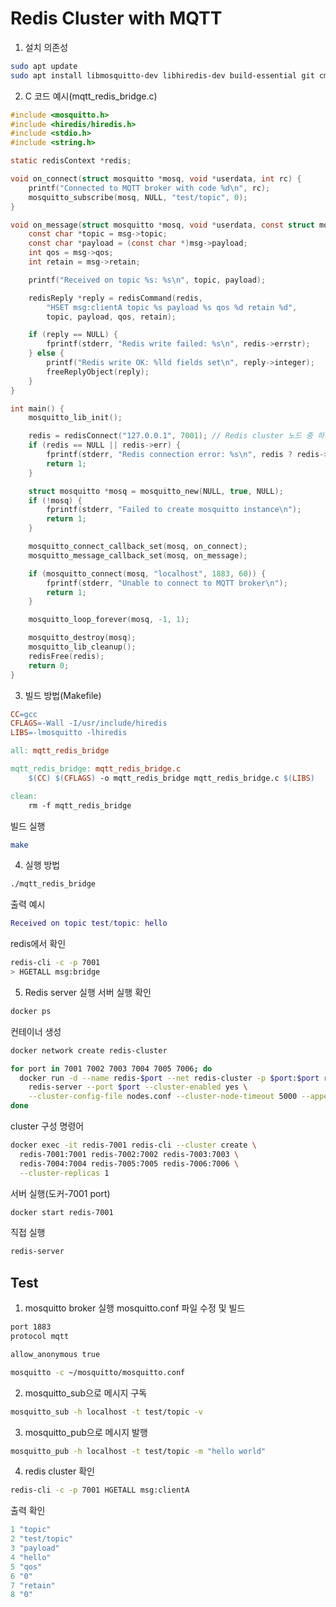 # Redis Cluster with MQTT

1. 설치 의존성
```bash
sudo apt update
sudo apt install libmosquitto-dev libhiredis-dev build-essential git cmake
```

2. C 코드 예시(mqtt_redis_bridge.c)
```c
#include <mosquitto.h>
#include <hiredis/hiredis.h>
#include <stdio.h>
#include <string.h>

static redisContext *redis;

void on_connect(struct mosquitto *mosq, void *userdata, int rc) {
    printf("Connected to MQTT broker with code %d\n", rc);
    mosquitto_subscribe(mosq, NULL, "test/topic", 0);
}

void on_message(struct mosquitto *mosq, void *userdata, const struct mosquitto_message *msg) {
    const char *topic = msg->topic;
    const char *payload = (const char *)msg->payload;
    int qos = msg->qos;
    int retain = msg->retain;

    printf("Received on topic %s: %s\n", topic, payload);

    redisReply *reply = redisCommand(redis,
        "HSET msg:clientA topic %s payload %s qos %d retain %d",
        topic, payload, qos, retain);

    if (reply == NULL) {
        fprintf(stderr, "Redis write failed: %s\n", redis->errstr);
    } else {
        printf("Redis write OK: %lld fields set\n", reply->integer);
        freeReplyObject(reply);
    }
}

int main() {
    mosquitto_lib_init();

    redis = redisConnect("127.0.0.1", 7001); // Redis cluster 노드 중 하나
    if (redis == NULL || redis->err) {
        fprintf(stderr, "Redis connection error: %s\n", redis ? redis->errstr : "NULL");
        return 1;
    }

    struct mosquitto *mosq = mosquitto_new(NULL, true, NULL);
    if (!mosq) {
        fprintf(stderr, "Failed to create mosquitto instance\n");
        return 1;
    }

    mosquitto_connect_callback_set(mosq, on_connect);
    mosquitto_message_callback_set(mosq, on_message);

    if (mosquitto_connect(mosq, "localhost", 1883, 60)) {
        fprintf(stderr, "Unable to connect to MQTT broker\n");
        return 1;
    }

    mosquitto_loop_forever(mosq, -1, 1);

    mosquitto_destroy(mosq);
    mosquitto_lib_cleanup();
    redisFree(redis);
    return 0;
}
```

3. 빌드 방법(Makefile)
```makefile
CC=gcc
CFLAGS=-Wall -I/usr/include/hiredis
LIBS=-lmosquitto -lhiredis

all: mqtt_redis_bridge

mqtt_redis_bridge: mqtt_redis_bridge.c
	$(CC) $(CFLAGS) -o mqtt_redis_bridge mqtt_redis_bridge.c $(LIBS)

clean:
	rm -f mqtt_redis_bridge
```

빌드 실행
```bash
make
```

4. 실행 방법
```bash
./mqtt_redis_bridge
```

출력 예시
```m
Received on topic test/topic: hello
```

redis에서 확인
```bash
redis-cli -c -p 7001
> HGETALL msg:bridge
```

5. Redis server 실행 
서버 실행 확인
```bash
docker ps
```

컨테이너 생성 
```bash
docker network create redis-cluster

for port in 7001 7002 7003 7004 7005 7006; do
  docker run -d --name redis-$port --net redis-cluster -p $port:$port redis \
    redis-server --port $port --cluster-enabled yes \
    --cluster-config-file nodes.conf --cluster-node-timeout 5000 --appendonly yes
done
```

cluster 구성 명령어
```bash
docker exec -it redis-7001 redis-cli --cluster create \
  redis-7001:7001 redis-7002:7002 redis-7003:7003 \
  redis-7004:7004 redis-7005:7005 redis-7006:7006 \
  --cluster-replicas 1
```

서버 실행(도커-7001 port)
```bash
docker start redis-7001
```

직접 실행
```bash
redis-server
```

## Test
1. mosquitto broker 실행
mosquitto.conf 파일 수정 및 빌드
```bash
port 1883
protocol mqtt

allow_anonymous true
```

```bash
mosquitto -c ~/mosquitto/mosquitto.conf
```


2. mosquitto_sub으로 메시지 구독
```bash
mosquitto_sub -h localhost -t test/topic -v
```

3. mosquitto_pub으로 메시지 발행
```bash
mosquitto_pub -h localhost -t test/topic -m "hello world"
```

4. redis cluster 확인
```bash
redis-cli -c -p 7001 HGETALL msg:clientA
```

출력 확인
```m
1 "topic"
2 "test/topic"
3 "payload"
4 "hello"
5 "qos"
6 "0"
7 "retain"
8 "0"
```
